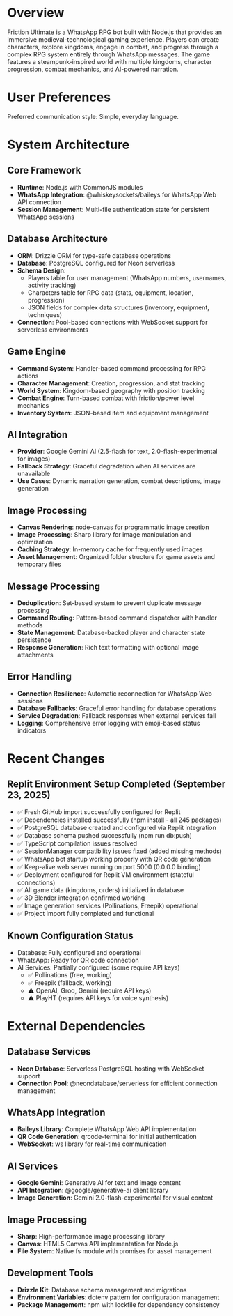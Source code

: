 # Overview

Friction Ultimate is a WhatsApp RPG bot built with Node.js that provides an immersive medieval-technological gaming experience. Players can create characters, explore kingdoms, engage in combat, and progress through a complex RPG system entirely through WhatsApp messages. The game features a steampunk-inspired world with multiple kingdoms, character progression, combat mechanics, and AI-powered narration.

# User Preferences

Preferred communication style: Simple, everyday language.

# System Architecture

## Core Framework
- **Runtime**: Node.js with CommonJS modules
- **WhatsApp Integration**: @whiskeysockets/baileys for WhatsApp Web API connection
- **Session Management**: Multi-file authentication state for persistent WhatsApp sessions

## Database Architecture
- **ORM**: Drizzle ORM for type-safe database operations
- **Database**: PostgreSQL configured for Neon serverless
- **Schema Design**: 
  - Players table for user management (WhatsApp numbers, usernames, activity tracking)
  - Characters table for RPG data (stats, equipment, location, progression)
  - JSON fields for complex data structures (inventory, equipment, techniques)
- **Connection**: Pool-based connections with WebSocket support for serverless environments

## Game Engine
- **Command System**: Handler-based command processing for RPG actions
- **Character Management**: Creation, progression, and stat tracking
- **World System**: Kingdom-based geography with position tracking
- **Combat Engine**: Turn-based combat with friction/power level mechanics
- **Inventory System**: JSON-based item and equipment management

## AI Integration
- **Provider**: Google Gemini AI (2.5-flash for text, 2.0-flash-experimental for images)
- **Fallback Strategy**: Graceful degradation when AI services are unavailable
- **Use Cases**: Dynamic narration generation, combat descriptions, image generation

## Image Processing
- **Canvas Rendering**: node-canvas for programmatic image creation
- **Image Processing**: Sharp library for image manipulation and optimization
- **Caching Strategy**: In-memory cache for frequently used images
- **Asset Management**: Organized folder structure for game assets and temporary files

## Message Processing
- **Deduplication**: Set-based system to prevent duplicate message processing
- **Command Routing**: Pattern-based command dispatcher with handler methods
- **State Management**: Database-backed player and character state persistence
- **Response Generation**: Rich text formatting with optional image attachments

## Error Handling
- **Connection Resilience**: Automatic reconnection for WhatsApp Web sessions
- **Database Fallbacks**: Graceful error handling for database operations
- **Service Degradation**: Fallback responses when external services fail
- **Logging**: Comprehensive error logging with emoji-based status indicators

# Recent Changes

## Replit Environment Setup Completed (September 23, 2025)
- ✅ Fresh GitHub import successfully configured for Replit
- ✅ Dependencies installed successfully (npm install - all 245 packages)
- ✅ PostgreSQL database created and configured via Replit integration  
- ✅ Database schema pushed successfully (npm run db:push)
- ✅ TypeScript compilation issues resolved
- ✅ SessionManager compatibility issues fixed (added missing methods)
- ✅ WhatsApp bot startup working properly with QR code generation
- ✅ Keep-alive web server running on port 5000 (0.0.0.0 binding)
- ✅ Deployment configured for Replit VM environment (stateful connections)
- ✅ All game data (kingdoms, orders) initialized in database
- ✅ 3D Blender integration confirmed working
- ✅ Image generation services (Pollinations, Freepik) operational
- ✅ Project import fully completed and functional

## Known Configuration Status
- Database: Fully configured and operational
- WhatsApp: Ready for QR code connection
- AI Services: Partially configured (some require API keys)
  - ✅ Pollinations (free, working)
  - ✅ Freepik (fallback, working)
  - ⚠️ OpenAI, Groq, Gemini (require API keys)
  - ⚠️ PlayHT (requires API keys for voice synthesis)

# External Dependencies

## Database Services
- **Neon Database**: Serverless PostgreSQL hosting with WebSocket support
- **Connection Pool**: @neondatabase/serverless for efficient connection management

## WhatsApp Integration
- **Baileys Library**: Complete WhatsApp Web API implementation
- **QR Code Generation**: qrcode-terminal for initial authentication
- **WebSocket**: ws library for real-time communication

## AI Services
- **Google Gemini**: Generative AI for text and image content
- **API Integration**: @google/generative-ai client library
- **Image Generation**: Gemini 2.0-flash-experimental for visual content

## Image Processing
- **Sharp**: High-performance image processing library
- **Canvas**: HTML5 Canvas API implementation for Node.js
- **File System**: Native fs module with promises for asset management

## Development Tools
- **Drizzle Kit**: Database schema management and migrations
- **Environment Variables**: dotenv pattern for configuration management
- **Package Management**: npm with lockfile for dependency consistency